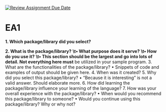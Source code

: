 [![Review Assignment Due Date](https://classroom.github.com/assets/deadline-readme-button-24ddc0f5d75046c5622901739e7c5dd533143b0c8e959d652212380cedb1ea36.svg)](https://classroom.github.com/a/FJiO-WNb)
# EA1

**1. Which package/library did you select?**


**2. What is the package/library?**
**\t• What purpose does it serve?**
**\t• How do you use it?**
**\t• This section should be the largest and go into lots of detail. Not everything here must**
be utilized in your sample program.
3. What are the functionalities of the package/library?
• Snippets of code and examples of output should be given here.
4. When was it created?
5. Why did you select this package/library?
• “Because it is interesting” is not a valid answer. Should elaborate more.
6. How did learning the package/library influence your learning of the language?
7. How was your overall experience with the package/library?
• When would you recommend this package/library to someone?
• Would you continue using this package/library? Why or why not?
